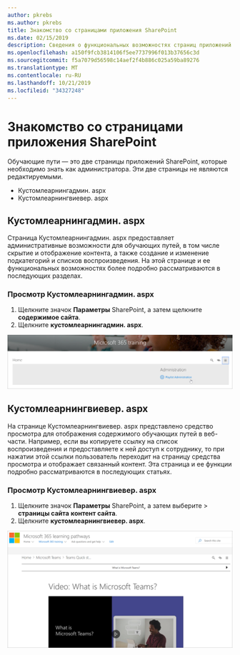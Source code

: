 ```yaml
---
author: pkrebs
ms.author: pkrebs
title: Знакомство со страницами приложения SharePoint
ms.date: 02/15/2019
description: Сведения о функциональных возможностях страниц приложений SharePoint в планах обучения Microsoft 365
ms.openlocfilehash: a150f9fcb3814106f5ee7737996f013b37656c3d
ms.sourcegitcommit: f5a7079d56598c14aef2f4b886c025a59ba89276
ms.translationtype: MT
ms.contentlocale: ru-RU
ms.lasthandoff: 10/21/2019
ms.locfileid: "34327248"
---
```

# <a name="get-to-know-the-sharepoint-application-pages"></a>Знакомство со страницами приложения SharePoint

Обучающие пути — это две страницы приложений SharePoint, которые необходимо знать как администратора. Эти две страницы не являются редактируемыми. 

- Кустомлеарнингадмин. aspx
- Кустомлеарнингвиевер. aspx

## <a name="customlearningadminaspx"></a>Кустомлеарнингадмин. aspx

Страница Кустомлеарнингадмин. aspx предоставляет административные возможности для обучающих путей, в том числе скрытие и отображение контента, а также создание и изменение подкатегорий и списков воспроизведения. На этой странице и ее функциональных возможностях более подробно рассматриваются в последующих разделах.

### <a name="view-customlearningadminaspx"></a>Просмотр Кустомлеарнингадмин. aspx

1. Щелкните значок **Параметры** SharePoint, а затем щелкните **содержимое сайта**. 
2. Щелкните **кустомлеарнингадмин. aspx**. 

![кг-админапппаже. png](media/cg-adminapppage.png)

## <a name="customlearningvieweraspx"></a>Кустомлеарнингвиевер. aspx
На странице Кустомлеарнингвиевер. aspx представлено средство просмотра для отображения содержимого обучающих путей в веб-части. Например, если вы копируете ссылку на список воспроизведения и предоставляете к ней доступ к сотруднику, то при нажатии этой ссылки пользователь переходит на страницу средства просмотра и отображает связанный контент. Эта страница и ее функции подробно рассматриваются в последующих статьях.

### <a name="view-customlearningvieweraspx"></a>Просмотр Кустомлеарнингвиевер. aspx

1. Щелкните значок **Параметры** SharePoint, а затем выберите > **страницы сайта** **контент сайта**. 
2. Щелкните **кустомлеарнингвиевер. aspx**. 

![кг-виеверапппаже. png](media/cg-viewerapppage.png)

